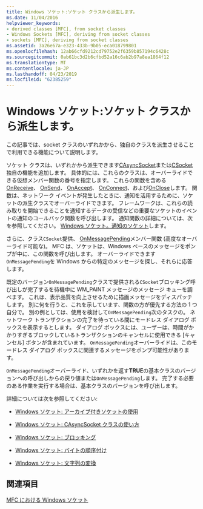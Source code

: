 ```yaml
---
title: Windows ソケット:ソケット クラスから派生します。
ms.date: 11/04/2016
helpviewer_keywords:
- derived classes [MFC], from socket classes
- Windows Sockets [MFC], deriving from socket classes
- sockets [MFC], deriving from socket classes
ms.assetid: 3a26e67a-e323-433b-9b05-eca018799801
ms.openlocfilehash: 12ab66cfd9212cd79752e2f6359b857194c6428c
ms.sourcegitcommit: 0ab61bc3d2b6cfbd52a16c6ab2b97a8ea1864f12
ms.translationtype: MT
ms.contentlocale: ja-JP
ms.lasthandoff: 04/23/2019
ms.locfileid: "62385259"
---
```

# <a name="windows-sockets-deriving-from-socket-classes"></a>Windows ソケット:ソケット クラスから派生します。

この記事では、socket クラスのいずれかから、独自のクラスを派生させることで利用できる機能について説明します。

ソケット クラスは、いずれかから派生できます[CAsyncSocket](../mfc/reference/casyncsocket-class.md)または[CSocket](../mfc/reference/csocket-class.md)独自の機能を追加します。 具体的には、これらのクラスは、オーバーライドできる仮想メンバー関数の番号を指定します。 これらの関数を含める[OnReceive](../mfc/reference/casyncsocket-class.md#onreceive)、 [OnSend](../mfc/reference/casyncsocket-class.md#onsend)、 [OnAccept](../mfc/reference/casyncsocket-class.md#onaccept)、 [OnConnect](../mfc/reference/casyncsocket-class.md#onconnect)、および[OnClose](../mfc/reference/casyncsocket-class.md#onclose)します。 関数は、ネットワーク イベントが発生したときに、通知を活用するために、ソケットの派生クラスでオーバーライドできます。 フレームワークは、これらの読み取りを開始できることを通知するデータの受信などの重要なソケットのイベントの通知のコールバック関数を呼び出します。 通知関数の詳細については、次を参照してください。 [Windows ソケット。通知のソケット](../mfc/windows-sockets-socket-notifications.md)します。

さらに、クラス`CSocket`提供、 [OnMessagePending](../mfc/reference/csocket-class.md#onmessagepending)メンバー関数 (高度なオーバーライド可能な)。 MFC は、ソケットは、Windows ベースのメッセージをポンプが中に、この関数を呼び出します。 オーバーライドできます`OnMessagePending`を Windows からの特定のメッセージを探し、それらに応答します。

既定のバージョン`OnMessagePending`クラスで提供される`CSocket`ブロッキング呼び出しが完了するを待機中に WM_PAINT メッセージのメッセージ キューを調べます。 これは、表示品質を向上させるために描画メッセージをディスパッチします。 別に何を行うと、これを示しています、関数の方が優先する方法の 1 つ自分で。 別の例としては、使用を検討して`OnMessagePending`次のタスクの。 ネットワーク トランザクションの完了を待っている間にモードレス ダイアログ ボックスを表示するとします。 ダイアログ ボックスには、ユーザーは、時間がかかりすぎるブロックしているトランザクションのキャンセルに使用できる [キャンセル] ボタンが含まれています。 `OnMessagePending`オーバーライドは、このモードレス ダイアログ ボックスに関連するメッセージをポンプ可能性があります。

`OnMessagePending`オーバーライド、いずれかを返す**TRUE**の基本クラスのバージョンへの呼び出しからの戻り値または`OnMessagePending`します。 完了する必要のある作業を実行する場合は、基本クラスのバージョンを呼び出します。

詳細については次を参照してください:

- [Windows ソケット: アーカイブ付きソケットの使用](../mfc/windows-sockets-using-sockets-with-archives.md)

- [Windows ソケット: CAsyncSocket クラスの使い方](../mfc/windows-sockets-using-class-casyncsocket.md)

- [Windows ソケット: ブロッキング](../mfc/windows-sockets-blocking.md)

- [Windows ソケット: バイトの順序付け](../mfc/windows-sockets-byte-ordering.md)

- [Windows ソケット: 文字列の変換](../mfc/windows-sockets-converting-strings.md)

## <a name="see-also"></a>関連項目

[MFC における Windows ソケット](../mfc/windows-sockets-in-mfc.md)
